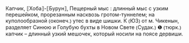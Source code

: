 ---
---

Капчик, ⟦Хоба⟧-⟦Бурун⟧, Пещерный мыс
: длинный мыс с узким перешейком, прорезанным насквозь гротом-туннелем; на куполообразной ⦅оконеч.⦆ утес в виде шишки. К ⦅ЮЗ⦆ от м. Чикенын, разделяет Синюю и Голубую бухты в Новом Свете ⦅Судак.⦆ ❶ ⦅тюрк.⦆ капчик – длинный узкий мешочек, который носили на поясе дервиши.
